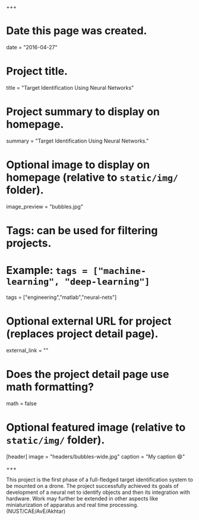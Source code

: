 +++
# Date this page was created.
date = "2016-04-27"

# Project title.
title = "Target Identification Using Neural Networks"  


# Project summary to display on homepage.
summary = "Target Identification Using Neural Networks."

# Optional image to display on homepage (relative to `static/img/` folder).
image_preview = "bubbles.jpg"

# Tags: can be used for filtering projects.
# Example: `tags = ["machine-learning", "deep-learning"]`
tags = ["engineering","matlab","neural-nets"]

# Optional external URL for project (replaces project detail page).
external_link = ""

# Does the project detail page use math formatting?
math = false

# Optional featured image (relative to `static/img/` folder).
[header]
image = "headers/bubbles-wide.jpg"
caption = "My caption :smile:"

+++

This project is the first phase of a full-fledged target identification system to be mounted on a drone. The project successfully achieved its goals of development of a neural net to identify objects and then its integration with hardware. Work may further be extended in other aspects like miniaturization of apparatus and real time processing.   
(NUST/CAE/AvE/Akhtar)
